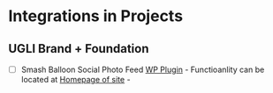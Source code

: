 # Integrations in Projects

## UGLI Brand + Foundation

* [ ] Smash Balloon Social Photo Feed [WP Plugin](https://wordpress.org/plugins/instagram-feed/) - Functioanlity can be located at [Homepage of site](http://uglibrand.wpengine.com/) -
